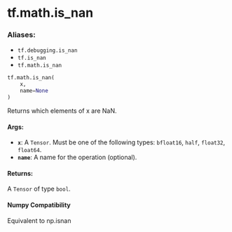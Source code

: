 <div itemscope itemtype="http://developers.google.com/ReferenceObject">
<meta itemprop="name" content="tf.math.is_nan" />
<meta itemprop="path" content="Stable" />
</div>

# tf.math.is_nan

### Aliases:

* `tf.debugging.is_nan`
* `tf.is_nan`
* `tf.math.is_nan`

``` python
tf.math.is_nan(
    x,
    name=None
)
```

Returns which elements of x are NaN.



#### Args:

* <b>`x`</b>: A `Tensor`. Must be one of the following types: `bfloat16`, `half`, `float32`, `float64`.
* <b>`name`</b>: A name for the operation (optional).


#### Returns:

A `Tensor` of type `bool`.

#### Numpy Compatibility
Equivalent to np.isnan

